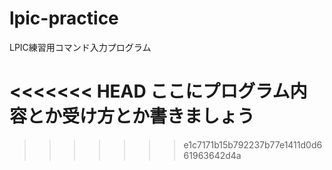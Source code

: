 # lpic-practice
LPIC練習用コマンド入力プログラム

<<<<<<< HEAD
ここにプログラム内容とか受け方とか書きましょう
=======
>>>>>>> e1c7171b15b792237b77e1411d0d661963642d4a
